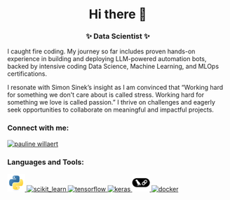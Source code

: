 <h1 align="center">Hi there 👋</h1>
<h3 align="center">✨ Data Scientist ✨</h3>

I caught fire coding. My journey so far includes proven hands-on experience in building and deploying LLM-powered automation bots, backed by intensive coding Data Science, Machine Learning, and MLOps certifications. 

I resonate with Simon Sinek’s insight as I am convinced that “Working hard for something we don't care about is called stress. Working hard for something we love is called passion.” I thrive on challenges and eagerly seek opportunities to collaborate on meaningful and impactful projects.

<h3 align="left">Connect with me:</h3>
<p align="left">
<a href="https://www.linkedin.com/in/paulinewillaert/" target="blank"><img align="center" src="https://raw.githubusercontent.com/rahuldkjain/github-profile-readme-generator/master/src/images/icons/Social/linked-in-alt.svg" alt="pauline willaert" height="30" width="40" /></a>
</p>

<h3 align="left">Languages and Tools:</h3>
<p align="left"> 
<a href="https://www.python.org" target="blank" rel="noreferrer"> <img src="https://raw.githubusercontent.com/devicons/devicon/master/icons/python/python-original.svg" alt="python" width="40" height="40"/> </a> 
<a href="https://scikit-learn.org/" target="blank" rel="noreferrer"> <img src="https://upload.wikimedia.org/wikipedia/commons/0/05/Scikit_learn_logo_small.svg" alt="scikit_learn" width="40" height="40"/> </a>
<a href="https://www.tensorflow.org" target="blank" rel="noreferrer"> <img src="https://www.vectorlogo.zone/logos/tensorflow/tensorflow-icon.svg" alt="tensorflow" width="40" height="40"/> </a> 
<a href="https://keras.io" target="blank" rel="noreferrer"> <img src="https://upload.wikimedia.org/wikipedia/commons/c/c9/Keras_Logo.jpg" alt="keras" width="40" height="40"/> </a>
<a href="https://js.langchain.com/docs/introduction/" target="blank" rel="noreferrer"> <img src="https://github.com/simple-icons/simple-icons/blob/master/icons/langchain.svg" alt="langchain" width="40" height="40"/> </a>
<a href="https://www.docker.com/get-started/" target="blank" rel="noreferrer"> <img src="https://www.cleanpng.com/png-docker-application-software-microsoft-sql-server-c-7069758/" alt="docker" width="40" height="40"/> </a>

</p>
